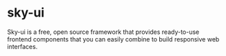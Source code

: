 # sky-ui
Sky-ui is a free, open source framework that provides ready-to-use frontend components that you can easily combine to build responsive web interfaces.
